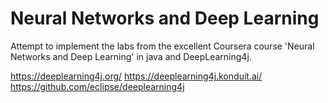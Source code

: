 # Neural Networks and Deep Learning

Attempt to implement the labs from the excellent Coursera course 'Neural Networks and Deep Learning' in java and DeepLearning4j.

https://deeplearning4j.org/
https://deeplearning4j.konduit.ai/
https://github.com/eclipse/deeplearning4j
